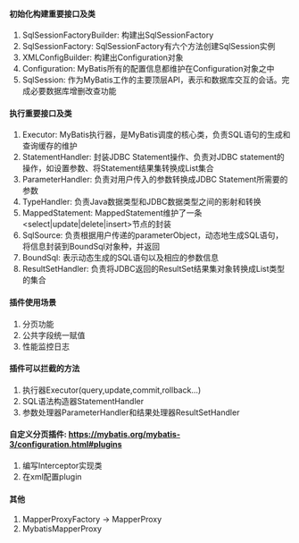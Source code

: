 #### 初始化构建重要接口及类
1. SqlSessionFactoryBuilder: 构建出SqlSessionFactory
2. SqlSessionFactory: SqlSessionFactory有六个方法创建SqlSession实例
3. XMLConfigBuilder: 构建出Configuration对象
4. Configuration: MyBatis所有的配置信息都维护在Configuration对象之中
5. SqlSession: 作为MyBatis工作的主要顶层API，表示和数据库交互的会话。完成必要数据库增删改查功能
#### 执行重要接口及类
1. Executor: MyBatis执行器，是MyBatis调度的核心类，负责SQL语句的生成和查询缓存的维护
2. StatementHandler: 封装JDBC Statement操作、负责对JDBC statement的操作，如设置参数、将Statement结果集转换成List集合
3. ParameterHandler: 负责对用户传入的参数转换成JDBC Statement所需要的参数
4. TypeHandler: 负责Java数据类型和JDBC数据类型之间的影射和转换
5. MappedStatement: MappedStatement维护了一条<select|update|delete|insert>节点的封装
6. SqlSource: 负责根据用户传递的parameterObject，动态地生成SQL语句，将信息封装到BoundSql对象种，并返回
7. BoundSql: 表示动态生成的SQL语句以及相应的参数信息
8. ResultSetHandler: 负责将JDBC返回的ResultSet结果集对象转换成List类型的集合
#### 插件使用场景
1. 分页功能
2. 公共字段统一赋值
3. 性能监控日志
#### 插件可以拦截的方法
1. 执行器Executor(query,update,commit,rollback...)
2. SQL语法构造器StatementHandler
3. 参数处理器ParameterHandler和结果处理器ResultSetHandler
#### 自定义分页插件: https://mybatis.org/mybatis-3/configuration.html#plugins
1. 编写Interceptor实现类
2. 在xml配置plugin
#### 其他
1. MapperProxyFactory -> MapperProxy
2. MybatisMapperProxy